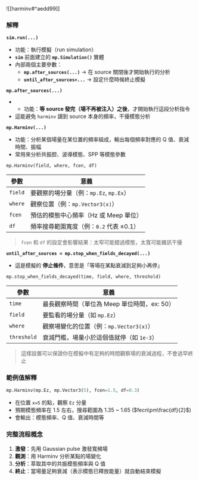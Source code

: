 ![[harminv#^aedd99]]

### 解釋

**`sim.run(...)`**
- 功能：執行模擬（run simulation）
- **`sim`** 前面建立的 **`mp.Simulation()`** 實體
- 內部兩個主要參數：
    - **`mp.after_sources(...)`** → 在 source 關閉後才開始執行的分析
    - **`until_after_sources=...`** → 設定什麼時候終止模擬

**`mp.after_sources(...)`**
- - 功能：**等 source 發完（場不再被注入）之後**，才開始執行這段分析指令
- 這能避免 `harminv` 讀到 source 本身的頻率，干擾模態分析

 **`mp.Harminv(...)`**
- 功能：分析某個場量在某位置的頻率組成，輸出每個頻率對應的 Q 值、衰減時間、振幅
- 常用來分析共振腔、波導模態、SPP 等模態參數

```python
mp.Harminv(field, where, fcen, df)
```

| 參數      | 意義                          |
| ------- | --------------------------- |
| `field` | 要觀察的場分量（例：`mp.Ez`, `mp.Ex`） |
| `where` | 觀察位置（例：`mp.Vector3(x)`）     |
| `fcen`  | 預估的模態中心頻率（Hz 或 Meep 單位）     |
| `df`    | 頻率搜尋範圍寬度（例：`0.2` 代表 ±0.1）   |

>`fcen` 和 `df` 的設定會影響結果：太窄可能錯過模態，太寬可能雜訊干擾

**`until_after_sources = mp.stop_when_fields_decayed(...)`**
- 這是模擬的 **停止條件**，意思是「等場在某點衰減到足夠小再停」

```python
mp.stop_when_fields_decayed(time, field, where, threshold)
```

| 參數          | 意義                           |
| ----------- | ---------------------------- |
| `time`      | 最長觀察時間（單位為 Meep 單位時間，ex: 50） |
| `field`     | 要監看的場分量（如 `mp.Ez`）           |
| `where`     | 觀察場變化的位置（例：`mp.Vector3(x)`）  |
| `threshold` | 衰減門檻，場量小於這個值就停（如 `1e-3`）     |
>這樣設置可以保證你在模擬中有足夠的時間觀察場的衰減過程，不會過早終止

### 範例值解釋

```python
mp.Harminv(mp.Ez, mp.Vector3(5), fcen=1.5, df=0.3)
```

- 在位置 `x=5` 的點，觀察 `Ez` 分量
- 預期模態頻率在 1.5 左右，搜尋範圍為 1.35 ~ 1.65 ($fecn\pm\frac{df}{2}$)
- 會輸出：模態頻率、Q 值、衰減時間等

### 完整流程概念

1. **激發**：先用 Gaussian pulse 激發寬頻場
2. **觀測**：用 Harminv 分析某點的場變化
3. **分析**：萃取其中的共振模態頻率與 Q 值
4. **終止**：當場量足夠衰減（表示模態已釋放能量）就自動結束模擬
